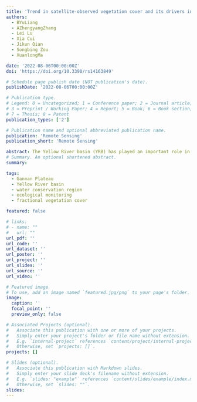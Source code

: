 ```yaml
---
title: 'Trend in satellite-observed vegetation cover and its drivers in the Gannan Plateau, upper reachers of the Yellow River, from 2000 to 2020'
authors:
  - BYuLiang
  - AZhengyangZhang
  - Lei Lu
  - Xia Cui
  - Jikun Qian
  - Songbing Zou
  - XuanlongMa

date: '2022-08-06T00:00:00Z'
doi: 'https://doi.org/10.3390/rs14163849'

# Schedule page publish date (NOT publication's date).
publishDate: '2022-08-06T00:00:00Z'

# Publication type.
# Legend: 0 = Uncategorized; 1 = Conference paper; 2 = Journal article;
# 3 = Preprint / Working Paper; 4 = Report; 5 = Book; 6 = Book section;
# 7 = Thesis; 8 = Patent
publication_types: ['2']

# Publication name and optional abbreviated publication name.
publication: 'Remote Sensing'
publication_short: 'Remote Sensing'

abstract: The Yellow River basin (YRB) has played an important role in the forming of Chinese civilization. Located in the upper reaches of the YRB and the southeastern edge of the Qinghai–Tibet Plateau (QTP), the Gannan Plateau (GP), which consists of mainly alpine and mountain ecosystems, is one of the most important water conservation areas for the Yellow River and recharges 6.59 billion cubic meters of water to the Yellow River each year, accounting for 11.4% of the total runoff of the Yellow River. In the past 30 years, due to climate change and intense human activities, the GP is facing increasing challenges in maintaining its ecosystem integrity and security. Vegetation is a central component of the terrestrial ecosystem and is also key to maintaining ecosystem functioning and services. To form sound ecological restoration projects for the GP and the upper reaches of the YRB in general, this study assesses the trend in FVC (Fractional Vegetation Cover) and its drivers across the GP by integrating high-resolution satellite remote sensing images and meteorological data from 2000 to 2020. Results showed that the mean value of FVC for the entire GP between 2000 and 2020 was 89.26%. Aridity was found to be the main factor that determined the spatial distribution of FVC, while ecosystem type exhibited the secondary effect with forests having the highest FVC within each aridity class. From 2000 to 2020, the FVC in 84.11% of the study area did not exhibit significant change, though 10.32% of the study area still experienced a significant increase in FVC. A multi-factor analysis revealed that precipitation surpassed temperature as the main driver for the FVC trend in semi-arid and semi-humid areas, while this pattern was reversed in humid areas. A further residual analysis indicated that human activities only played a minor role in determining the FVC trend in most naturally vegetated areas of the study area, except for semi-arid crops where a significant positive role of human influences on the FVC trend was observed. The findings highlight the fact that aridity and vegetation types interact to explain the relative sensitivity of alpine and mountain ecosystems to climate trends and human influences. Results from this study provide an observational basis for better understanding and pattern prediction of ecosystem functioning and services in the GP under future climate change, which is key to the success of the national strategy that aims to preserve ecosystem integrity and promote high-quality development over the entire YRB.
# Summary. An optional shortened abstract.
summary: 

tags:
  - Gannan Plateau
  - Yellow River basin
  - water conservation region
  - ecological monitoring
  - fractional vegetation cover

featured: false

# links:
# - name: ""
#   url: ""
url_pdf: ''
url_code: ''
url_dataset: ''
url_poster: ''
url_project: ''
url_slides: ''
url_source: ''
url_video: ''

# Featured image
# To use, add an image named `featured.jpg/png` to your page's folder.
image:
  caption: ''
  focal_point: ''
  preview_only: false

# Associated Projects (optional).
#   Associate this publication with one or more of your projects.
#   Simply enter your project's folder or file name without extension.
#   E.g. `internal-project` references `content/project/internal-project/index.md`.
#   Otherwise, set `projects: []`.
projects: []

# Slides (optional).
#   Associate this publication with Markdown slides.
#   Simply enter your slide deck's filename without extension.
#   E.g. `slides: "example"` references `content/slides/example/index.md`.
#   Otherwise, set `slides: ""`.
slides:
---
```


